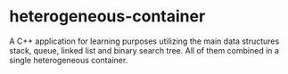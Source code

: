 # heterogeneous-container
A C++ application for learning purposes utilizing the main data structures stack, queue, linked list and binary search tree. All of them combined in a single heterogeneous container.
